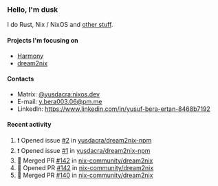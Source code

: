 ### Hello, I'm dusk

I do Rust, Nix / NixOS and [other stuff](https://yusdacra.gitlab.io/about).

#### Projects I'm focusing on

- [Harmony](https://harmonyapp.io)
- [dream2nix](https://github.com/nix-community/dream2nix)

#### Contacts

- Matrix: [@yusdacra:nixos.dev](https://matrix.to/#/@yusdacra:nixos.dev)
- E-mail: y.bera003.06@pm.me
- LinkedIn: https://www.linkedin.com/in/yusuf-bera-ertan-8468b7192

#### Recent activity

<!--START_SECTION:activity-->
1. ❗️ Opened issue [#2](https://github.com/yusdacra/dream2nix-npm/issues/2) in [yusdacra/dream2nix-npm](https://github.com/yusdacra/dream2nix-npm)
2. ❗️ Opened issue [#1](https://github.com/yusdacra/dream2nix-npm/issues/1) in [yusdacra/dream2nix-npm](https://github.com/yusdacra/dream2nix-npm)
3. 🎉 Merged PR [#142](https://github.com/nix-community/dream2nix/pull/142) in [nix-community/dream2nix](https://github.com/nix-community/dream2nix)
4. 💪 Opened PR [#142](https://github.com/nix-community/dream2nix/pull/142) in [nix-community/dream2nix](https://github.com/nix-community/dream2nix)
5. 🎉 Merged PR [#140](https://github.com/nix-community/dream2nix/pull/140) in [nix-community/dream2nix](https://github.com/nix-community/dream2nix)
<!--END_SECTION:activity-->
